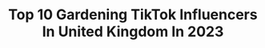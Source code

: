 ---
title: Top 10 Gardening TikTok Influencers In United Kingdom In 2023
description: >-
  Find top gardening TikTok influencers in United Kingdom in 2023. Most popular hashtags: #fyp #gardening #foryoupage #duet.
platform: TikTok
hits: 22
text_top: See the top-rated TikTok influencers on inBeat.
text_bottom: Our database holds 22 TikTok influencers like this in United Kingdom for you to connect with.
profiles:
  - username: "jack.bennet"
    fullname: >-
      Jack Bennet
    bio: >-
      IG @JackBennet 🕺🏼Creator, entrepreneur
    location: "United Kingdom"
    followers: 197800
    engagement: 1186
    commentsToLikes: 0.009817
    id: ck85cr53x36y90j78wome5yfc
    verified: false
    hashtags: "#lol, #foryou, #ad, #fyp"
  - username: "powersheds"
    fullname: >-
      Powersheds
    bio: >-
      🌎 The World's Most Adaptable Shed™ Powersheds.com
    location: "United Kingdom"
    followers: 33800
    engagement: 399
    commentsToLikes: 0.009954
    id: ck8adizvl6lda0j78jokxb885
    verified: false
    hashtags: "#fyp, #diy, #sheds, #home"
  - username: "sanctuaryvegan"
    fullname: >-
      Matthew Sanctuary
    bio: >-
      Vegan news, views, product reviews, cooking and baking. Vegan for the animals 🌱
    location: "United Kingdom"
    followers: 17900
    engagement: 1449
    commentsToLikes: 0.167839
    id: ckcj5asmo5m4b0j23pedom2ma
    verified: false
    hashtags: "#thatveganteacher, #vegan2021, #vegan, #sanctuaryvegan"
  - username: ".hunnytea"
    fullname: >-
      𑁍 𝐄 𝐦 𝐦 𝐚 𑁍
    bio: >-
      ♡ 𝗀𝗋𝗐𝗆 𝗋𝗈𝗎𝗍𝗂𝗇𝖾𝗌 ♡
    location: "United Kingdom"
    followers: 5245
    engagement: 2736
    commentsToLikes: 0.030394
    id: ckbl13b5oxxem0j234mjpjizh
    verified: false
    hashtags: "#routine, #foryoupage, #grwm, #morning"
  - username: "mazyondown"
    fullname: >-
      Mazyondown
    bio: >-
      Just me, being me 🤗
    location: "United Kingdom"
    followers: 4220
    engagement: 913
    commentsToLikes: 0.100552
    id: ck94k40i9tnka0j787e7vkv5n
    verified: false
    hashtags: "#community, #happy, #cats, #wales"
  - username: "roxythezoologist"
    fullname: >-
      Roxy the Zoologist
    bio: >-
      Wildlife Filmmaker & Presenter📸 Vegan🌱 IG@roxythezoologist YouTube ⬇️🎥
    location: "United Kingdom"
    followers: 6968
    engagement: 1688
    commentsToLikes: 0.037550
    id: ck8hoe63nuse20j78araz2144
    verified: false
    hashtags: "#conservation, #animalfacts, #learnontiktok, #fyp"
  - username: "charlieorca83"
    fullname: >-
      Charles
    bio: >-
      Just a newborn and wedding photographer who’s a bit of a wally
    location: "United Kingdom"
    followers: 4236
    engagement: 728
    commentsToLikes: 0.123950
    id: ckakob78haln80i78w8wst07s
    verified: false
    hashtags: "#foryoupage, #uk, #germanshepherd, #fyp"
  - username: "sup.itzjessx"
    fullname: >-
      sup.itzjessx
    bio: >-
      welcome my little munchkins, jesus loves you Also I can’t reply in my tiktok dm
    location: "United Kingdom"
    followers: 4975
    engagement: 1755
    commentsToLikes: 0.031236
    id: ckbr74d4rmdbp0j23suc5e24n
    verified: false
    hashtags: "#duet, #christian, #sad, #xyzbca"
  - username: "chefpauluk"
    fullname: >-
      Paul
    bio: >-
      Subscribe on YouTube☝️Instagram CEO of #fcpuk 👨‍🍳 Eat Healthy 🌮 Love Food ❤️
    location: "United Kingdom"
    followers: 147600
    engagement: 404
    commentsToLikes: 0.092391
    id: ckdnuh1ihn60k0j23jog707a3
    verified: false
    hashtags: "#foodtiktok, #learnontiktok, #tiktokfood, #facts"
  - username: "snagglegap"
    fullname: >-
      Snaggle Gap Games
    bio: >-
      🎲Board game designers 🤩Follow us on Insta/Twitter: @snagglegapgames
    location: "United Kingdom"
    followers: 5460
    engagement: 993
    commentsToLikes: 0.040437
    id: cka0j35saga700i78civ6u8bw
    verified: false
    hashtags: "#sillyvoice, #crafts, #games, #clay"
---